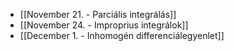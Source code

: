 - [[November 21. - Parciális integrálás]]
- [[November 24. - Improprius integrálok]]
- [[December 1. - Inhomogén differenciálegyenlet]]